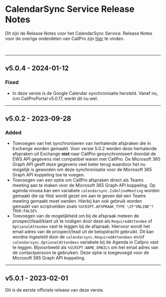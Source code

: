 # CalendarSync Service Release Notes
Dit zijn de Release Notes voor het CalendarSync Service. Release Notes voor de overige onderdelen van CallPro zijn [hier](/releases/v5/release-notes) te vinden.

<br/>

***
## v5.0.4 - 2024-01-12
### Fixed
- In deze versie is de Google Calendar synchronisatie hersteld. Vanaf nu, icm CallProPortal v5.0.17, werkt dit nu wel.

***
## v5.0.2 - 2023-09-28
### Added
- Toevoegen van het synchroniseren van herhalende afspraken die in Exchange worden gemaakt. Voor versie 5.0.2 werden deze herhalende afspraken uit Exchange **niet** naar CallPro gesynchroniseert doordat de EWS API gegevens niet compatibel waren met CallPro. De Microsoft 365 Graph API geeft deze gegevens veel beter terug waardoor het nu mogelijk is geworden om deze synchronisatie voor de Microsoft 365 Graph API koppeling toe te voegen.
- Toevoegen van een optie om CallPro afspraken direct als Teams meeting aan te maken voor de Microsoft 365 Graph API koppeling. Op agenda nivuea kan een variabele `calendarsync.IsOnlineMeeting` worden gemaakt die op `TRUE` wordt gezet om aan te geven dat een Teams meeting gemaakt moet owrden. Hierbij kan ook gebruik worden gemaakt van scriptvelden zoals `%SCRIPT.AFSPRAAK_TYPE \IF"ONLINE"?TRUE:FALSE%` 
- Toevoegen van de mogelijkheid om bij de afspraak meteen de prospect/lead/klant uit te nodigen door deze als `RequiredAttendee` of `OptionalAttendee` vast te leggen bij de afspraak. Hiervoor wordt het email adres van de prospect/lead uit de belopdracht gebruikt. Dit kan wordne ingesteld door de `calendarsync.RequiredAttendees` en/of `calendarsync.OptionalAttendees` variabele bij de Agenda in Callpro vast te leggen. Bijvoorbeeld als `%SCRIPT.NAME_EMAIL%` om het email adres van de contactpersoon te gebruiken. Deze optie is toegevoegd voor de Microsoft 365 Graph API koppeling.

***
## v5.0.1 - 2023-02-01
Dit is de eerste officiele release van deze versie. 
